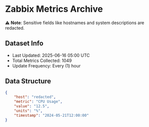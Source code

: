 # Zabbix Metrics Archive

⚠️ **Note**: Sensitive fields like hostnames and system descriptions are redacted.

## Dataset Info
- Last Updated: 2025-06-16 05:00 UTC
- Total Metrics Collected: 1049
- Update Frequency: Every (1) hour

## Data Structure
```json
{
    "host": "redacted",
    "metric": "CPU Usage",
    "value": "12.5",
    "units": "%",
    "timestamp": "2024-05-21T12:00:00"
}
```
